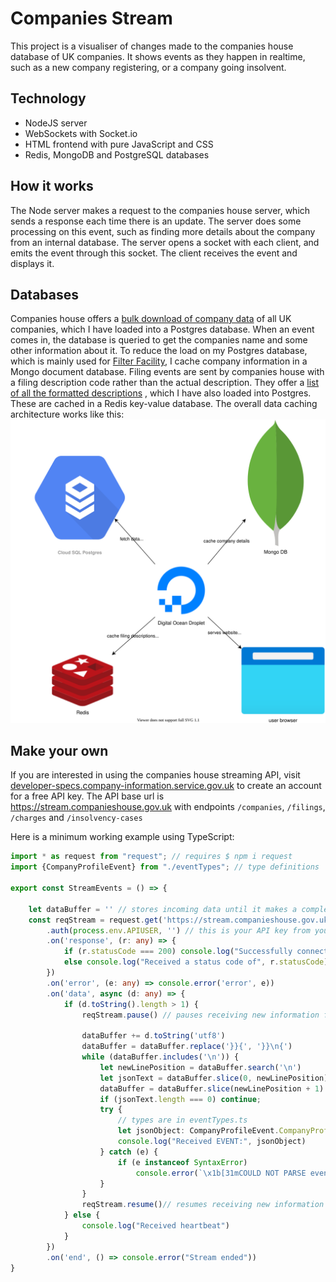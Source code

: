 # Companies Stream

This project is a visualiser of changes made to the companies house database of UK companies. It
shows events as they happen in realtime, such as a new company registering, or a company going
insolvent.

## Technology

- NodeJS server
- WebSockets with Socket.io
- HTML frontend with pure JavaScript and CSS
- Redis, MongoDB and PostgreSQL databases

## How it works

The Node server makes a request to the companies house server, which sends a response each time there is an update. The
server does some processing on this event, such as finding more details about the company from an internal database. The
server opens a socket with each client, and emits the event through this socket. The client receives the event and
displays it.

## Databases

Companies house offers a [bulk download of company data](https://download.companieshouse.gov.uk/en_output.html) of all
UK companies, which I have loaded into a Postgres database. When an event comes in, the database is queried to get the
companies name and some other information about it. To reduce the load on my Postgres database, which is mainly used
for [Filter Facility](https://filterfacility.co.uk), I cache company information in a Mongo document database. Filing
events are sent by companies house with a filing description code rather than the actual description. They offer
a [list of all the formatted descriptions](https://github.com/companieshouse/api-enumerations/blob/master/filing_history_descriptions.yml)
, which I have also loaded into Postgres. These are cached in a Redis key-value database. The overall data caching
architecture works like this:
![data caching architecture diagram](docs/caching-diagram.svg)

## Make your own

If you are interested in using the companies house streaming API,
visit [developer-specs.company-information.service.gov.uk](https://developer-specs.company-information.service.gov.uk/streaming-api/guides/overview "Companies house developer website")
to create an account for a free API key. The API base url is https://stream.companieshouse.gov.uk
with endpoints `/companies`, `/filings`, `/charges` and `/insolvency-cases`

Here is a minimum working example using TypeScript:

```typescript
import * as request from "request"; // requires $ npm i request
import {CompanyProfileEvent} from "./eventTypes"; // type definitions

export const StreamEvents = () => {

    let dataBuffer = '' // stores incoming data until it makes a complete JSON object
    const reqStream = request.get('https://stream.companieshouse.gov.uk/companies')
        .auth(process.env.APIUSER, '') // this is your API key from your companies house account
        .on('response', (r: any) => {
            if (r.statusCode === 200) console.log("Successfully connected to stream")
            else console.log("Received a status code of", r.statusCode)
        })
        .on('error', (e: any) => console.error('error', e))
        .on('data', async (d: any) => {
            if (d.toString().length > 1) {
                reqStream.pause() // pauses receiving new information from companies house

                dataBuffer += d.toString('utf8')
                dataBuffer = dataBuffer.replace('}}{', '}}\n{')
                while (dataBuffer.includes('\n')) {
                    let newLinePosition = dataBuffer.search('\n')
                    let jsonText = dataBuffer.slice(0, newLinePosition)
                    dataBuffer = dataBuffer.slice(newLinePosition + 1)
                    if (jsonText.length === 0) continue;
                    try {
                        // types are in eventTypes.ts
                        let jsonObject: CompanyProfileEvent.CompanyProfileEvent = JSON.parse(jsonText)
                        console.log("Received EVENT:", jsonObject)
                    } catch (e) {
                        if (e instanceof SyntaxError)
                            console.error(`\x1b[31mCOULD NOT PARSE event: \x1b[0m*${jsonText}*`)
                    }
                }
                reqStream.resume()// resumes receiving new information from companies house
            } else {
                console.log("Received heartbeat")
            }
        })
        .on('end', () => console.error("Stream ended"))
}

```
